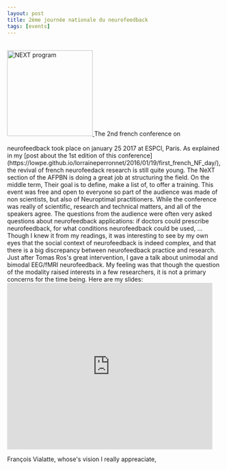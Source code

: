 ```yaml
---
layout: post
title: 2ème journée nationale du neurofeedback
tags: [events]
---
```

<a href="{{ site.url}}/lorraineperronnet/public/download/final-programme-en.pdf">
<img border="0" alt="NEXT program" src="/lorraineperronnet/public/img/next.png" width="200" style="margin:20px auto 20px auto">
</a>
The 2nd french conference on neurofeedback took place on january 25 2017 at ESPCI, Paris. As explained in my [post about the 1st edition of this conference](https://lowpe.github.io/lorraineperronnet/2016/01/19/first_french_NF_day/), the revival of french neurofeedack research is still quite young. The NeXT section of the AFPBN is doing a great job at structuring the field. On the middle term, Their goal is to define, make a list of, to offer a training. This event was free and open to everyone so part of the audience was made of non scientists, but also of Neuroptimal practitioners. While the conference was really of scientific, research and technical matters, and all of the speakers agree. The questions from the audience were often very asked questions about neurofeedback applications: if doctors could prescribe neurofeedback, for what conditions neurofeedback could be used, ... Though I knew it from my readings, it was interesting to see by my own eyes that the social context of neurofeedback is indeed complex, and that there is a big discrepancy between neurofeedback practice and research.
Just after Tomas Ros's great intervention, I gave a talk about unimodal and bimodal EEG/fMRI neurofeedback. My feeling was that though the question of the modality raised interests in a few researchers, it is not a primary concerns for the time being. 
Here are my slides:

<iframe src="https://docs.google.com/presentation/d/1xp_1DW4uMHF6w2vC1PLcN2_6FnSWOxjY6NFLxaHV5gA/embed?start=false&loop=false&delayms=3000" frameborder="0" width="480" height="389" allowfullscreen="true" mozallowfullscreen="true" webkitallowfullscreen="true"></iframe>

François Vialatte, whose's vision I really appreaciate, 

